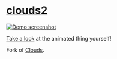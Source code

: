 # [clouds2][web]

[![Demo screenshot](https://i.imgur.com/umhTcya.png)][web]

[Take a look][web] at the animated thing yourself!

Fork of [Clouds][clouds1].

  [web]: https://towerofnix.github.io/clouds2/index.html
  [clouds1]: https://github.com/towerofnix/clouds
